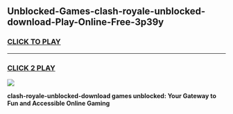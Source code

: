 
## Unblocked-Games-clash-royale-unblocked-download-Play-Online-Free-3p39y
<h3>
<a href="https://premium76.site?title=clash-royale-unblocked-download&ref=26A">CLICK TO PLAY</a></h3>
<hr>

<h3>
<a href="https://premium76.site?title=clash-royale-unblocked-download&ref=26A">CLICK 2 PLAY</a>
  
</h3>

<a href="https://premium76.site?title=clash-royale-unblocked-download&ref=26A"><img src="https://clearcache.store/games.png"></a>


**clash-royale-unblocked-download games unblocked: Your Gateway to Fun and Accessible Online Gaming**
